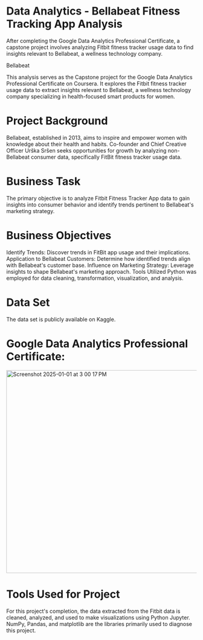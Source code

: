 # Data Analytics - Bellabeat Fitness Tracking App Analysis
After completing the Google Data Analytics Professional Certificate, a capstone project involves analyzing Fitbit fitness tracker usage data to find insights relevant to Bellabeat, a wellness technology company.

Bellabeat

This analysis serves as the Capstone project for the Google Data Analytics Professional Certificate on Coursera. It explores the Fitbit fitness tracker usage data to extract insights relevant to Bellabeat, a wellness technology company specializing in health-focused smart products for women.

# Project Background
Bellabeat, established in 2013, aims to inspire and empower women with knowledge about their health and habits. Co-founder and Chief Creative Officer Urška Sršen seeks opportunities for growth by analyzing non-Bellabeat consumer data, specifically FitBit fitness tracker usage data.

# Business Task
The primary objective is to analyze Fitbit Fitness Tracker App data to gain insights into consumer behavior and identify trends pertinent to Bellabeat's marketing strategy.

# Business Objectives
Identify Trends: Discover trends in FitBit app usage and their implications.
Application to Bellabeat Customers: Determine how identified trends align with Bellabeat's customer base.
Influence on Marketing Strategy: Leverage insights to shape Bellabeat's marketing approach.
Tools Utilized
Python was employed for data cleaning, transformation, visualization, and analysis.

# Data Set
The data set is publicly available on Kaggle.

# Google Data Analytics Professional Certificate:
<img width="536" alt="Screenshot 2025-01-01 at 3 00 17 PM" src="https://github.com/user-attachments/assets/6f9afe85-5a95-4856-b994-8bb3e5a9decf" />


# Tools Used for Project
For this project's completion, the data extracted from the Fitbit data is cleaned, analyzed, and used to make visualizations using Python Jupyter. NumPy, Pandas, and matplotlib are the libraries primarily used to diagnose this project.

